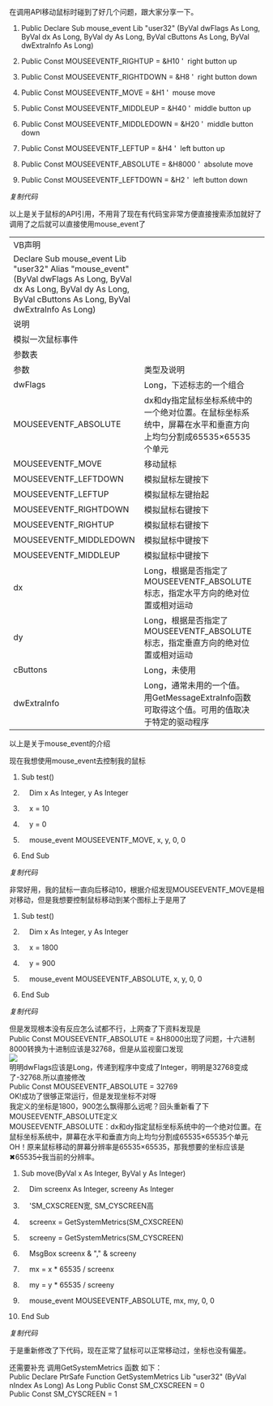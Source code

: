 在调用API移动鼠标时碰到了好几个问题，跟大家分享一下。  

1. Public Declare Sub mouse_event Lib "user32" (ByVal dwFlags As Long, ByVal dx As Long, ByVal dy As Long, ByVal cButtons As Long, ByVal dwExtraInfo As Long)  
    
2. Public Const MOUSEEVENTF_RIGHTUP = &H10 '  right button up  
    
3. Public Const MOUSEEVENTF_RIGHTDOWN = &H8 '  right button down  
    
4. Public Const MOUSEEVENTF_MOVE = &H1 '  mouse move  
    
5. Public Const MOUSEEVENTF_MIDDLEUP = &H40 '  middle button up  
    
6. Public Const MOUSEEVENTF_MIDDLEDOWN = &H20 '  middle button down  
    
7. Public Const MOUSEEVENTF_LEFTUP = &H4 '  left button up  
    
8. Public Const MOUSEEVENTF_ABSOLUTE = &H8000 '  absolute move  
    
9. Public Const MOUSEEVENTF_LEFTDOWN = &H2 '  left button down

_复制代码_

以上是关于鼠标的API引用，不用背了现在有代码宝非常方便直接搜索添加就好了  
调用了之后就可以直接使用mouse_event了  

|   |   |   |
|---|---|---|
|VB声明|   |   |
|Declare Sub mouse_event Lib "user32" Alias "mouse_event" (ByVal dwFlags As Long, ByVal dx As Long, ByVal dy As Long, ByVal cButtons As Long, ByVal dwExtraInfo As Long)|   |   |
|说明|   |   |
|模拟一次鼠标事件|   |   |
|参数表|   |   |
|参数|类型及说明|   |
|dwFlags|Long，下述标志的一个组合|   |
|MOUSEEVENTF_ABSOLUTE|dx和dy指定鼠标坐标系统中的一个绝对位置。在鼠标坐标系统中，屏幕在水平和垂直方向上均匀分割成65535×65535个单元|
|MOUSEEVENTF_MOVE|移动鼠标|
|MOUSEEVENTF_LEFTDOWN|模拟鼠标左键按下|
|MOUSEEVENTF_LEFTUP|模拟鼠标左键抬起|
|MOUSEEVENTF_RIGHTDOWN|模拟鼠标右键按下|
|MOUSEEVENTF_RIGHTUP|模拟鼠标右键按下|
|MOUSEEVENTF_MIDDLEDOWN|模拟鼠标中键按下|
|MOUSEEVENTF_MIDDLEUP|模拟鼠标中键按下|
|dx|Long，根据是否指定了MOUSEEVENTF_ABSOLUTE标志，指定水平方向的绝对位置或相对运动|   |
|dy|Long，根据是否指定了MOUSEEVENTF_ABSOLUTE标志，指定垂直方向的绝对位置或相对运动|   |
|cButtons|Long，未使用|   |
|dwExtraInfo|Long，通常未用的一个值。用GetMessageExtraInfo函数可取得这个值。可用的值取决于特定的驱动程序|   |

  
以上是关于mouse_event的介绍  
  
现在我想使用mouse_event去控制我的鼠标  

1. Sub test()  
    
2.     Dim x As Integer, y As Integer  
    
3.     x = 10  
    
4.     y = 0  
    
5.     mouse_event MOUSEEVENTF_MOVE, x, y, 0, 0  
    
6. End Sub

_复制代码_

非常好用，我的鼠标一直向后移动10，根据介绍发现MOUSEEVENTF_MOVE是相对移动，但是我想要控制鼠标移动到某个图标上于是用了  

1. Sub test()  
    
2.     Dim x As Integer, y As Integer  
    
3.     x = 1800  
    
4.     y = 900  
    
5.     mouse_event MOUSEEVENTF_ABSOLUTE, x, y, 0, 0  
    
6. End Sub

_复制代码_

但是发现根本没有反应怎么试都不行，上网查了下资料发现是  
Public Const MOUSEEVENTF_ABSOLUTE = &H8000出现了问题，十六进制8000转换为十进制应该是32768，但是从监视窗口发现  
![](https://files-c.excelhome.net/forum/202001/17/124731pvizf83wivxyazl8.png)  
明明dwFlags应该是Long，传递到程序中变成了Integer，明明是32768变成了-32768.所以直接修改  
Public Const MOUSEEVENTF_ABSOLUTE = 32769  
OK!成功了很够正常运行，但是发现坐标不对呀  
我定义的坐标是1800，900怎么飘得那么远呢？回头重新看了下MOUSEEVENTF_ABSOLUTE定义  
MOUSEEVENTF_ABSOLUTE：dx和dy指定鼠标坐标系统中的一个绝对位置。在鼠标坐标系统中，屏幕在水平和垂直方向上均匀分割成65535×65535个单元  
OH！原来鼠标移动的屏幕分辨率是65535×65535，那我想要的坐标应该是&#10006;65535&#10135;我当前的分辨率。  

1. Sub move(ByVal x As Integer, ByVal y As Integer)  
    
2.     Dim screenx As Integer, screeny As Integer  
    
3.     'SM_CXSCREEN宽, SM_CYSCREEN高  
    
4.     screenx = GetSystemMetrics(SM_CXSCREEN)  
    
5.     screeny = GetSystemMetrics(SM_CYSCREEN)  
    
6.     MsgBox screenx & "," & screeny  
    
7.     mx = x * 65535 / screenx  
    
8.     my = y * 65535 / screeny  
    
9.     mouse_event MOUSEEVENTF_ABSOLUTE, mx, my, 0, 0  
    
10. End Sub

_复制代码_

于是重新修改了下代码，现在正常了鼠标可以正常移动过，坐标也没有偏差。


还需要补充 调用GetSystemMetrics 函数 如下：  <br>Public Declare PtrSafe Function GetSystemMetrics Lib "user32" (ByVal nIndex As Long) As Long 
Public Const SM_CXSCREEN = 0  
Public Const SM_CYSCREEN = 1